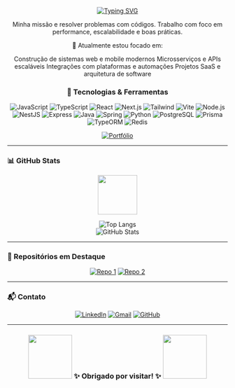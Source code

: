 <div align="center">

[![Typing SVG](https://readme-typing-svg.demolab.com?font=Crimson+Text&weight=500&size=23&duration=4000&pause=1000&color=F7F7F7&center=true&random=false&width=435&lines=I'am+Full+Stack+Developer;Hello%2C+My+name+is+Juan+Fernando)](https://git.io/typing-svg)

</div>

<div align="center">

Minha missão e resolver problemas com códigos. Trabalho com foco em performance, escalabilidade e boas práticas.

📝 Atualmente estou focado em:

Construção de sistemas web e mobile modernos
Microsserviços e APIs escaláveis
Integrações com plataformas e automações
Projetos SaaS e arquitetura de software

</div>

<div align="center">

### 🚀 Tecnologias & Ferramentas

![JavaScript](https://img.shields.io/badge/JavaScript-white?style=for-the-badge&logo=javascript)
![TypeScript](https://img.shields.io/badge/TypeScript-white?style=for-the-badge&logo=typescript)
![React](https://img.shields.io/badge/React-white?style=for-the-badge&logo=react)
![Next.js](https://img.shields.io/badge/Next.js-white?style=for-the-badge&logo=next.js)
![Tailwind](https://img.shields.io/badge/Tailwind_CSS-white?style=for-the-badge&logo=tailwind-css)
![Vite](https://img.shields.io/badge/Vite-white?style=for-the-badge&logo=vite)
![Node.js](https://img.shields.io/badge/Node.js-white?style=for-the-badge&logo=node.js)
![NestJS](https://img.shields.io/badge/NestJS-white?style=for-the-badge&logo=nestjs)
![Express](https://img.shields.io/badge/Express-white?style=for-the-badge&logo=express)
![Java](https://img.shields.io/badge/Java-white?style=for-the-badge&logo=java)
![Spring](https://img.shields.io/badge/Spring-white?style=for-the-badge&logo=spring)
![Python](https://img.shields.io/badge/Python-white?style=for-the-badge&logo=python)
![PostgreSQL](https://img.shields.io/badge/PostgreSQL-white?style=for-the-badge&logo=postgresql)
![Prisma](https://img.shields.io/badge/Prisma-white?style=for-the-badge&logo=prisma)
![TypeORM](https://img.shields.io/badge/TypeORM-white?style=for-the-badge)
![Redis](https://img.shields.io/badge/Redis-white?style=for-the-badge&logo=redis)

<a href="https://new-portifolio-main.vercel.app/" target="_blank">
  <img src="https://img.shields.io/badge/Portfólio-white?style=for-the-badge&logo=vercel&logoColor=000" alt="Portfólio">
</a>

</div>

---

### 📊 GitHub Stats

<div align="center">

<img src="https://mycommerce-bingcommerce.s3.us-east-2.amazonaws.com/Jack/Jack.gif" width="90" />

![Top Langs](https://github-readme-stats.vercel.app/api/top-langs/?username=juanfsouza&theme=dark&hide_border=false&layout=compact)
</br>
![GitHub Stats](https://github-readme-stats.vercel.app/api?username=juanfsouza&show_icons=true&theme=dark&hide_border=false)

</div>

---

### 📌 Repositórios em Destaque

<div align="center">

[![Repo 1](https://github-readme-stats.vercel.app/api/pin/?username=juanfsouza&repo=nome-do-repo-1&theme=dark)](https://github.com/juanfsouza/nome-do-repo-1)
[![Repo 2](https://github-readme-stats.vercel.app/api/pin/?username=juanfsouza&repo=nome-do-repo-2&theme=dark)](https://github.com/juanfsouza/nome-do-repo-2)

</div>

---

### 📬 Contato

<div align="center">

[![LinkedIn](https://img.shields.io/badge/LinkedIn-white?style=for-the-badge&logo=linkedin)](https://linkedin.com/in/seu-usuario)
[![Gmail](https://img.shields.io/badge/Gmail-white?style=for-the-badge&logo=gmail)](mailto:seuemail@gmail.com)
[![GitHub](https://img.shields.io/badge/GitHub-white?style=for-the-badge&logo=github)](https://github.com/juanfsouza)

</div>

---

<h3 align="center">
  <img src="https://mycommerce-bingcommerce.s3.us-east-2.amazonaws.com/Jack/naruto+(2).gif" width="100" />
  ✨ Obrigado por visitar! ✨
  <img src="https://mycommerce-bingcommerce.s3.us-east-2.amazonaws.com/Jack/naruto+(1).gif" width="100" />
</h3>
